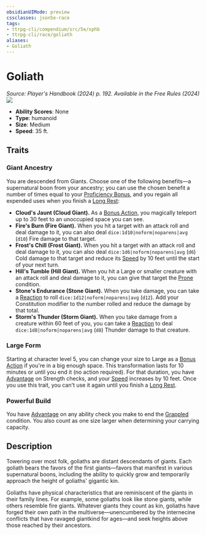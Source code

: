 ```yaml
---
obsidianUIMode: preview
cssclasses: json5e-race
tags:
- ttrpg-cli/compendium/src/5e/xphb
- ttrpg-cli/race/goliath
aliases:
- Goliath
---
```

# Goliath
*Source: Player's Handbook (2024) p. 192. Available in the Free Rules (2024)*  
![](races/XPHB/Goliath.webp#right)

- **Ability Scores**: None
- **Type**: humanoid
- **Size**: Medium
- **Speed**: 35 ft.

## Traits

### Giant Ancestry

You are descended from Giants. Choose one of the following benefits—a supernatural boon from your ancestry; you can use the chosen benefit a number of times equal to your [Proficiency Bonus](/3-Mechanics/CLI/variant-rules/proficiency-xphb.md), and you regain all expended uses when you finish a [Long Rest](/3-Mechanics/CLI/variant-rules/long-rest-xphb.md):

- **Cloud's Jaunt (Cloud Giant).** As a [Bonus Action](/3-Mechanics/CLI/variant-rules/bonus-action-xphb.md), you magically teleport up to 30 feet to an unoccupied space you can see.  
- **Fire's Burn (Fire Giant).** When you hit a target with an attack roll and deal damage to it, you can also deal `dice:1d10|noform|noparens|avg` (`d10`) Fire damage to that target.  
- **Frost's Chill (Frost Giant).** When you hit a target with an attack roll and deal damage to it, you can also deal `dice:1d6|noform|noparens|avg` (`d6`) Cold damage to that target and reduce its [Speed](/3-Mechanics/CLI/variant-rules/speed-xphb.md) by 10 feet until the start of your next turn.  
- **Hill's Tumble (Hill Giant).** When you hit a Large or smaller creature with an attack roll and deal damage to it, you can give that target the [Prone](/3-Mechanics/CLI/conditions.md#Prone) condition.  
- **Stone's Endurance (Stone Giant).** When you take damage, you can take a [Reaction](/3-Mechanics/CLI/variant-rules/reaction-xphb.md) to roll `dice:1d12|noform|noparens|avg` (`d12`). Add your Constitution modifier to the number rolled and reduce the damage by that total.  
- **Storm's Thunder (Storm Giant).** When you take damage from a creature within 60 feet of you, you can take a [Reaction](/3-Mechanics/CLI/variant-rules/reaction-xphb.md) to deal `dice:1d8|noform|noparens|avg` (`d8`) Thunder damage to that creature.  

### Large Form

Starting at character level 5, you can change your size to Large as a [Bonus Action](/3-Mechanics/CLI/variant-rules/bonus-action-xphb.md) if you're in a big enough space. This transformation lasts for 10 minutes or until you end it (no action required). For that duration, you have [Advantage](/3-Mechanics/CLI/variant-rules/advantage-xphb.md) on Strength checks, and your [Speed](/3-Mechanics/CLI/variant-rules/speed-xphb.md) increases by 10 feet. Once you use this trait, you can't use it again until you finish a [Long Rest](/3-Mechanics/CLI/variant-rules/long-rest-xphb.md).

### Powerful Build

You have [Advantage](/3-Mechanics/CLI/variant-rules/advantage-xphb.md) on any ability check you make to end the [Grappled](/3-Mechanics/CLI/conditions.md#Grappled) condition. You also count as one size larger when determining your carrying capacity.

## Description

Towering over most folk, goliaths are distant descendants of giants. Each goliath bears the favors of the first giants—favors that manifest in various supernatural boons, including the ability to quickly grow and temporarily approach the height of goliaths' gigantic kin.

Goliaths have physical characteristics that are reminiscent of the giants in their family lines. For example, some goliaths look like stone giants, while others resemble fire giants. Whatever giants they count as kin, goliaths have forged their own path in the multiverse—unencumbered by the internecine conflicts that have ravaged giantkind for ages—and seek heights above those reached by their ancestors.